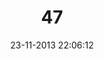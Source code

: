 ---
layout: post
title:  "47"
date: 23-11-2013 22:06:12
categories: jekyll update
language: 'ru'
image: 047.png
---